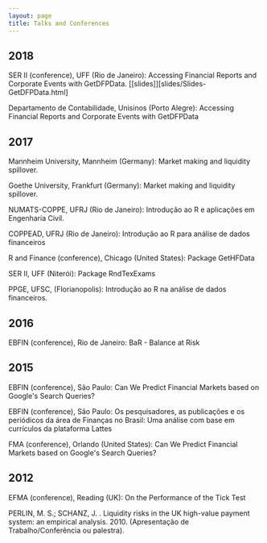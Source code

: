 ```yaml
---
layout: page
title: Talks and Conferences
---
```


## 2018

SER II (conference), UFF (Rio de Janeiro): Accessing Financial Reports and Corporate Events with GetDFPData. [[slides]][slides/Slides-GetDFPData.html]

Departamento de Contabilidade, Unisinos (Porto Alegre): Accessing Financial Reports and Corporate Events with GetDFPData

## 2017

Mannheim University, Mannheim (Germany): Market making and liquidity spillover.

Goethe University, Frankfurt (Germany): Market making and liquidity spillover.

NUMATS-COPPE, UFRJ (Rio de Janeiro): Introdução ao R e aplicações em Engenharia Civil.

COPPEAD, UFRJ (Rio de Janeiro): Introdução ao R para análise de dados financeiros

R and Finance (conference), Chicago (United States): Package GetHFData

SER II, UFF (Niterói): Package RndTexExams

PPGE, UFSC, (Florianopolis): Introdução ao R na análise de dados financeiros.

## 2016

EBFIN (conference), Rio de Janeiro: BaR - Balance at Risk

## 2015

EBFIN (conference), São Paulo: Can We Predict Financial Markets based on Google's Search Queries?

EBFIN (conference), São Paulo: Os pesquisadores, as publicações e os periódicos da área de Finanças no Brasil: Uma análise com base em currículos da plataforma Lattes

FMA (conference), Orlando (United States): Can We Predict Financial Markets based on Google's Search Queries?

## 2012

EFMA (conference), Reading (UK): On the Performance of the Tick Test




PERLIN, M. S.; SCHANZ, J. . Liquidity risks in the UK high-value payment system: an empirical analysis. 2010. (Apresentação de Trabalho/Conferência ou palestra).
